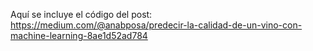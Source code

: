 Aquí se incluye el código del post: https://medium.com/@anabposa/predecir-la-calidad-de-un-vino-con-machine-learning-8ae1d52ad784
